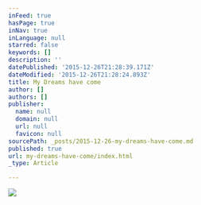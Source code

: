 ```yaml
---
inFeed: true
hasPage: true
inNav: true
inLanguage: null
starred: false
keywords: []
description: ''
datePublished: '2015-12-26T21:28:39.171Z'
dateModified: '2015-12-26T21:28:24.893Z'
title: My Dreams have come
author: []
authors: []
publisher:
  name: null
  domain: null
  url: null
  favicon: null
sourcePath: _posts/2015-12-26-my-dreams-have-come.md
published: true
url: my-dreams-have-come/index.html
_type: Article

---
```

![](https://the-grid-user-content.s3-us-west-2.amazonaws.com/05af9dbf-c5e2-4a06-b21f-2242662ea06b.jpg)